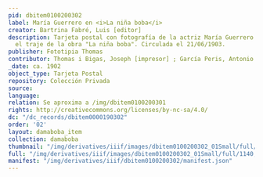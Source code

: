 ```yaml
---
pid: dbitem0100200302
label: María Guerrero en <i>La niña boba</i>
creator: Bartrina Fabré, Luis [editor]
description: Tarjeta postal con fotografía de la actriz María Guerrero vestida con
  el traje de la obra "La niña boba". Circulada el 21/06/1903.
publisher: Fototipia Thomas
contributor: Thomas i Bigas, Joseph [impresor] ; García Peris, Antonio [fotógrafo]
_date: ca. 1902
object_type: Tarjeta Postal
repository: Colección Privada
source:
language:
relation: Se aproxima a /img/dbitem0100200301
rights: http://creativecommons.org/licenses/by-nc-sa/4.0/
dc: "/dc_records/dbitem0000190302"
order: '02'
layout: damaboba_item
collection: damaboba
thumbnail: "/img/derivatives/iiif/images/dbitem0100200302_01Small/full/250,/0/default.jpg"
full: "/img/derivatives/iiif/images/dbitem0100200302_01Small/full/1140,/0/default.jpg"
manifest: "/img/derivatives/iiif/dbitem0100200302/manifest.json"
---
```


